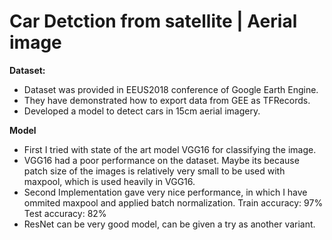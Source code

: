 # Car Detction from satellite | Aerial image

<b>Dataset:</b> 
<ul>
	<li>Dataset was provided in EEUS2018 conference of Google Earth Engine.</li>
	<li>They have demonstrated how to export data from GEE as TFRecords.</li>
	<li>Developed a model to detect cars in 15cm aerial imagery.</li>
</ul>

<b>Model</b>
<ul>
	<li>
		First I tried with state of the art model VGG16 for classifying the image.
	</li>
	<li>
		VGG16 had a poor performance on the dataset. Maybe its because patch size of the images is relatively very small to be used with maxpool, which is used heavily in VGG16.
	</li>
	<li>
		Second Implementation gave very nice performance, in which I have ommited maxpool and applied batch normalization. 
		Train accuracy: 97%
		Test accuracy: 82%
	</li>
	<li>ResNet can be very good model, can be given a try as another variant.</li>
</ul>